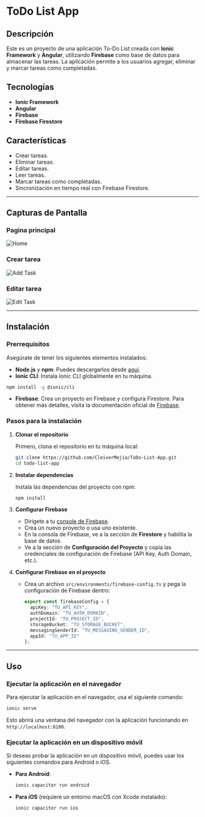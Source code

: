 # ToDo List App

## Descripción

Este es un proyecto de una aplicación To-Do List creada con **Ionic Framework** y **Angular**, utilizando **Firebase** como base de datos para almacenar las tareas. La aplicación permite a los usuarios agregar, eliminar y marcar tareas como completadas.

## Tecnologías

- **Ionic Framework**
- **Angular**
- **Firebase**
- **Firebase Firestore**

## Características

- Crear tareas.
- Eliminar tareas.
- Editar tareas.
- Leer tareas.
- Marcar tareas como completadas.
- Sincronización en tiempo real con Firebase Firestore.

---

## Capturas de Pantalla

### Pagina principal
![Home](https://media.discordapp.net/attachments/1271927187091492875/1351090241993445436/5EDBD083-778A-4C69-8F31-FAC14FB17E7D.png?ex=67d91c57&is=67d7cad7&hm=f7cbe34b962290d1395bafbbf144c7ee534d996da1a852aefbaf9ae2f1ca16b9&=&format=webp&quality=lossless)

### Crear tarea
![Add Task](https://media.discordapp.net/attachments/1271927187091492875/1351090356732694538/C3BF3B04-56B4-4BCF-86C7-639EADC8EE53.png?ex=67d91c73&is=67d7caf3&hm=28ce779e044e7ebe4a69c5341de8eb6d800377ab2c68e454d400451057e10e2d&=&format=webp&quality=lossless)

### Editar tarea
![Edit Task](https://media.discordapp.net/attachments/1271927187091492875/1351090453688352818/DFEB97AF-6109-4BC5-A90A-E9DF841AD3F7.png?ex=67d91c8a&is=67d7cb0a&hm=5811ddfed9f4fcd3ff87d2e4b3b3156d070ac72393a7a6fa95aaf0f49833d5b8&=&format=webp&quality=lossless)

---

## Instalación

### Prerrequisitos

Asegúrate de tener los siguientes elementos instalados:

- **Node.js** y **npm**: Puedes descargarlos desde [aquí](https://nodejs.org/).
- **Ionic CLI**: Instala Ionic CLI globalmente en tu máquina.

```bash
npm install -g @ionic/cli
```

- **Firebase**: Crea un proyecto en Firebase y configura Firestore. Para obtener más detalles, visita la documentación oficial de [Firebase](https://firebase.google.com/docs/web/setup).

### Pasos para la instalación

1. **Clonar el repositorio**

   Primero, clona el repositorio en tu máquina local:

   ```bash
   git clone https://github.com/CleiverMejia/ToDo-List-App.git
   cd todo-list-app
   ```

2. **Instalar dependencias**

   Instala las dependencias del proyecto con npm:

   ```bash
   npm install
   ```

3. **Configurar Firebase**

   - Dirígete a tu [console de Firebase](https://console.firebase.google.com/).
   - Crea un nuevo proyecto o usa uno existente.
   - En la consola de Firebase, ve a la sección de **Firestore** y habilita la base de datos.
   - Ve a la sección de **Configuración del Proyecto** y copia las credenciales de configuración de Firebase (API Key, Auth Domain, etc.).

4. **Configurar Firebase en el proyecto**

   - Crea un archivo `src/environments/firebase-config.ts` y pega la configuración de Firebase dentro:

     ```typescript
     export const firebaseConfig = {
       apiKey: "TU_API_KEY",
       authDomain: "TU_AUTH_DOMAIN",
       projectId: "TU_PROJECT_ID",
       storageBucket: "TU_STORAGE_BUCKET",
       messagingSenderId: "TU_MESSAGING_SENDER_ID",
       appId: "TU_APP_ID"
     };
     ```
---

## Uso

### Ejecutar la aplicación en el navegador

Para ejecutar la aplicación en el navegador, usa el siguiente comando:

```bash
ionic serve
```

Esto abrirá una ventana del navegador con la aplicación funcionando en `http://localhost:8100`.

### Ejecutar la aplicación en un dispositivo móvil

Si deseas probar la aplicación en un dispositivo móvil, puedes usar los siguientes comandos para Android o iOS.

- **Para Android**:

   ```bash
   ionic capacitor run android
   ```

- **Para iOS** (requiere un entorno macOS con Xcode instalado):

   ```bash
   ionic capacitor run ios
   ```

